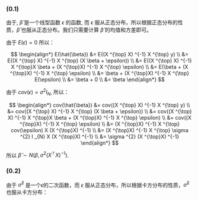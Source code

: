 ### $(0.1)$

由于, $\hat{\beta}$ 是一个线型函数 $\epsilon$ 的函数, 而 $\epsilon$ 服从正态分布，所以根据正态分布的性质，$\hat{\beta}$ 也服从正态分布。我们只需要计算 $\hat{\beta}$ 的均值和方差即可。

由于 $E(\epsilon) = 0$ 所以：

$$
\begin{align*}
    E(\hat{\beta}) &= E((X ^{\top} X) ^{-1} X ^{\top} y) \\
    &= E((X ^{\top} X) ^{-1} X ^{\top} (X \beta + \epsilon)) \\
    &= E((X ^{\top} X) ^{-1} X ^{\top}X \beta + (X ^{\top}X) ^{-1} X ^{\top} \epsilon) \\
    &= E(\beta + (X ^{\top}X) ^{-1} X ^{\top} \epsilon) \\
    &= \beta + (X ^{\top}X) ^{-1} X ^{\top} E(\epsilon) \\
    &= \beta + 0 \\
    &= \beta
\end{align*}
$$

由于 $cov(\epsilon) = \sigma ^{2} I _{N}$, 所以：

$$
\begin{align*}
    cov(\hat{\beta}) &= cov((X ^{\top} X) ^{-1} X ^{\top} y) \\
    &= cov((X ^{\top} X) ^{-1} X ^{\top} (X \beta + \epsilon)) \\
    &= cov((X ^{\top} X) ^{-1} X ^{\top}X \beta + (X ^{\top}X) ^{-1} X ^{\top} \epsilon) \\
    &= cov((X ^{\top}X) ^{-1} X ^{\top} \epsilon) \\
    &= (X ^{\top}X) ^{-1} X ^{\top} cov(\epsilon) X (X ^{\top}X) ^{-1} \\
    &= (X ^{\top}X) ^{-1} X ^{\top} \sigma ^{2} I _{N} X (X ^{\top}X) ^{-1} \\
    &= \sigma ^{2} (X ^{\top}X) ^{-1}
\end{align*}
$$

所以 $\hat{\beta} \sim N(\beta, \sigma ^{2} (X ^{\top} X) ^{-1})$.

### $(0.2)$

由于 $\hat{\sigma} ^{2}$ 是一个$\epsilon$的二次函数，而 $\epsilon$ 服从正态分布，所以根据卡方分布的性质，$\hat{\sigma} ^{2}$ 也服从卡方分布：


